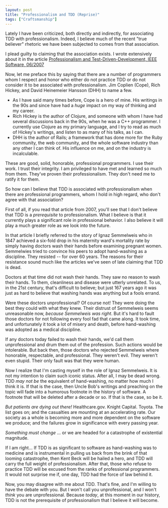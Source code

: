 ```yaml
---
layout: post
title: "Professionalism and TDD (Reprise)"
tags: ["Craftsmanship"]
---
```

<meta http-equiv="refresh" content="3; url=http://blog.8thlight.com/uncle-bob/2014/05/02/ProfessionalismAndTDD.html" />
Lately I have been criticized, both directly and indirectly, for associating TDD with professionalism.  Indeed, I believe much of the recent "true believer" rhetoric we have been subjected to comes from that association.  

I plead guilty to claiming that the association exists.  I wrote extensively about it in the article [Professionalism and Test-Driven-Development, IEEE Software, 06/2007](http://www.researchgate.net/publication/3248924_Professionalism_and_Test-Driven_Development)

Now, let me preface this by saying that there are a number of programmers whom I respect and honor who either do not practice TDD or do not consider it to be associated with professionalism.   Jim Coplien (Cope), Rich Hickey, and David Heinemeier Hansson (DHH) to name a few.  

* As I have said many times before, Cope is a hero of mine.  His writings in the 90s and since have had a _huge_ impact on my way of thinking and my career.  
* Rich Hickey is the author of Clojure, and someone with whom I have had several discussions back in the 90s, when he was a C++ programmer.  I currently use Clojure as my primary language, and I try to read as much of Hickey's writings, and listen to as many of his talks, as I can.  
* DHH is the author of Rails; a framework that has done more for the Ruby community, the web community, and the whole software industry than any other I can think of.  His influence on me, and on the industry is incalculable.  

These are good, solid, honorable, professional programmers.  I use their work.  I trust their integrity.  I am privileged to have met and learned so much from them.  They've proven their professionalism.  They don't need me to ratify it for them.

So how can I believe that TDD is associated with professionalism when there are professional programmers, whom I hold in high regard, who don't agree with that association?  

First of all, if you read that article from 2007, you'll see that I don't believe that TDD is a _prerequisite_ to professionalism.  What I believe is that it currently plays a significant role in professional behavior.  I also believe it will play a much greater role as we look into the future.  

In that article I briefly referred to the story of Ignaz Semmelweis who in 1847 achieved a six-fold drop in his maternity ward's mortality rate by simply having doctors wash their hands before examining pregnant women.  Semmelwies tried to convince his peers to adopt hand-washing as a discipline.  They resisted -- for over 60 years.  The reasons for their resistance sound much like the articles we've seen of late claiming that TDD is dead.  

Doctors at that time did not wash their hands.  They saw no reason to wash their hands.  To them, cleanliness and disease were utterly unrelated.  To us, in the 21st century, that's difficult to believe; but just 167 years ago it was just as hard to believe that washing hands was anything but a fools errand.

Were these doctors unprofessional?  Of course not!  They were doing the best they could with what they knew.  Their distrust of Semmelweis seems unreasonable now, _because Semmelweis was right_.  But it's hard to fault those doctors for not following every fool fad that came along.  It took time, and unfortunately it took a lot of misery and death, before hand-washing was adopted as a medical discipline.  

If any doctors today failed to wash their hands, we'd call them unprofessional and drum them out of the profession.  Such actions would be intolerable.  But back then, those doctors who rejected Semmelweis where honorable, respectable, and professional.  They weren't evil.  They weren't even stupid.  Their only fault was that they were human.

Now I realize that I'm casting myself in the role of Ignaz Semmelweis.  It is not my intention to claim such iconic status.  After all, I may be dead wrong.  TDD _may not be_ the equivalent of hand-washing, no matter how much I think it is.  If that is the case, then Uncle Bob's writings and preaching on the topic will fade into a humorous footnote in the history of software.  A footnote that will be deleted after a decade or so.  If that is the case, so be it.

_But patients are dying out there!_  Healthcare.gov.  Knight Capital.  Toyota.  The list goes on; and the casualties are mounting at an accelerating rate.  Our society as a whole is becoming more and more dependent on the software we produce; and the failures grow in significance with every passing year.  

_Something must change_ ... or we are headed for a catastrophe of existential magnitude.

If I am right... If TDD is as significant to software as hand-washing was to medicine and is instrumental in pulling us back from the brink of that looming catastrophe, then Kent Beck will be hailed a hero, and TDD will carry the full weight of professionalism.  After that, those who refuse to practice TDD will be excused from the ranks of professional programmers.  It would not surprise me if, one day, TDD had the force of law behind it.

Now, you may disagree with me about TDD.  That's fine, and I'm willing to have the debate with you.  But I won't call you unprofessional, and I won't _think_ you are unprofessional.  Because _today_, at this moment in our history, TDD is not the prerequisite of professionalism that I believe it will become.
